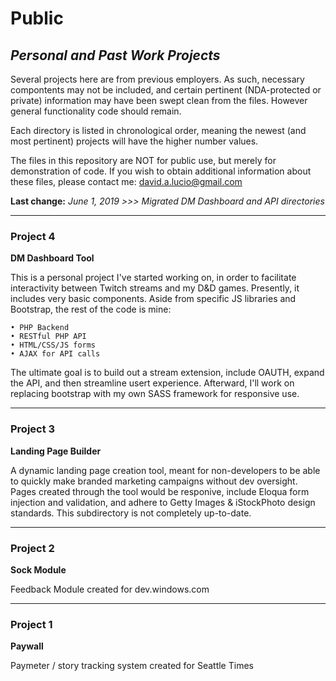 # Public
## *Personal and Past Work Projects*

Several projects here are from previous employers. As such, necessary compontents may not be included, and certain pertinent (NDA-protected or private) information may have been swept clean from the files. However general functionality code should remain.

Each directory is listed in chronological order, meaning the newest (and most pertinent) projects will have the higher number values.

The files in this repository are NOT for public use, but merely for demonstration of code. If you wish to obtain additional information about these files, please contact me: <david.a.lucio@gmail.com>

**Last change:**
*June 1, 2019 >>> Migrated DM Dashboard and API directories*


------
### Project 4
**DM Dashboard Tool**

This is a personal project I've started working on, in order to facilitate interactivity between Twitch streams and my D&D games. Presently, it includes very basic components. Aside from specific JS libraries and Bootstrap, the rest of the code is mine:

    • PHP Backend
    • RESTful PHP API
    • HTML/CSS/JS forms
    • AJAX for API calls

The ultimate goal is to build out a stream extension, include OAUTH, expand the API, and then streamline usert experience. Afterward, I'll work on replacing bootstrap with my own SASS framework for responsive use.


------
### Project 3
**Landing Page Builder**

A dynamic landing page creation tool, meant for non-developers to be able to quickly make branded marketing campaigns without dev oversight. Pages created through the tool would be responive, include Eloqua form injection and validation, and adhere to Getty Images & iStockPhoto design standards. This subdirectory is not completely up-to-date.


------
### Project 2
**Sock Module**

Feedback Module created for dev.windows.com


------
### Project 1
**Paywall**

Paymeter / story tracking system created for Seattle Times
